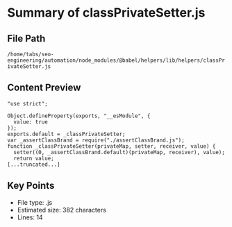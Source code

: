 # Summary of classPrivateSetter.js
  
## File Path
`/home/tabs/seo-engineering/automation/node_modules/@babel/helpers/lib/helpers/classPrivateSetter.js`

## Content Preview
```
"use strict";

Object.defineProperty(exports, "__esModule", {
  value: true
});
exports.default = _classPrivateSetter;
var _assertClassBrand = require("./assertClassBrand.js");
function _classPrivateSetter(privateMap, setter, receiver, value) {
  setter((0, _assertClassBrand.default)(privateMap, receiver), value);
  return value;
[...truncated...]
```

## Key Points
- File type: .js
- Estimated size: 382 characters
- Lines: 14
